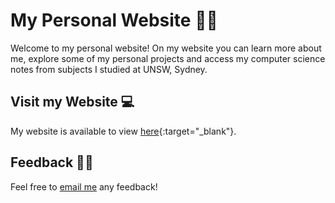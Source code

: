 # My Personal Website 👨‍💻

Welcome to my personal website! On my website you can learn more about me, explore some of my personal projects and access my computer science notes from subjects I studied at UNSW, Sydney.

## Visit my Website 💻
My website is available to view [here](https://ridho-y.github.io/home/){:target="_blank"}.

## Feedback 💁‍♂️
Feel free to [email me](mailto:hello.ridhoy@gmail.com) any feedback!